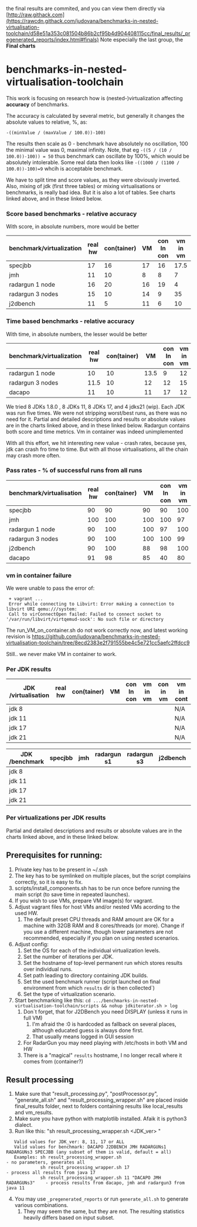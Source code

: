 the final results are commited, and you can view them directly via [http://raw.githack.com](https://rawcdn.githack.com/judovana/benchmarks-in-nested-virtualisation-toolchain/d58e51a353c081504b86b2cf95b4d904408115cc/final_results/_pregenerated_reports/index.html#finals)
Note especially the last group, the **Final charts**
# benchmarks-in-nested-virtualisation-toolchain

This work is focusing on research how is (nested-)virtualization affecting **accuracy** of benchmarks.

The accuracy is calculated by several metric, but generally it changes the absolute values to relative, %, as:  
```
-((minValue / (maxValue / 100.0))-100)
```
The results then scale as 0 - benchmark have absolutely no oscillation, 100 the minimal value was 0, maximal infinity.
Note, that eg `-((5 / (10 / 100.0))-100)) = 50` thus benchmark can oscillate by 100%, which would be absolutely intolerable. Some real data then looks like `-((1000 / (1100 / 100.0))-100)=9` whcih is acceptable benchmark.


We have to split time and score values, as they were obviously inverted.
Also, mixing of jdk (first three tables) or mixing virtualisations or benchmarks, is really bad idea. But it is also a lot of tables. See  charts linked above, and in these linked below.

### Score based benchmarks - relative accuracy                                          
With score, in absolute numbers, more  would be better

|benchmark/virtualization | real hw    | con(tainer)|   VM       | con In con |  vm in vm  |  con in vm | vm in cont |
|-------------------------|------------|------------|------------|------------|------------|------------|------------|
| specjbb                 |   17       |    16      |    17      |   16       |   17.5     |    14      |    N/A     |
| jmh                     |   11       |    10      |     8      |    8       |    7       |     9      |    N/A     |
| radargun 1 node         |   16       |    20      |    16      |   19       |    4       |    14      |    N/A     |
| radargun 3 nodes        |   15       |    10      |    14      |    9       |   35       |     8      |    N/A     |
| j2dbench                |   11       |     5      |    11      |    6       |   10       |    11      |    N/A     |


### Time based benchmarks - relative accuracy         
With time, in absolute numbers, the lesser would be better

|benchmark/virtualization | real hw    | con(tainer)|   VM       | con In con |  vm in vm  |  con in vm | vm in cont |
|-------------------------|------------|------------|------------|------------|------------|------------|------------|
| radargun 1 node         |   10       |   10       |   13.5     |     9      |   12       |    9       |    N/A     |
| radargun 3 nodes        |   11.5     |   10       |   12       |    12      |   15       |   15       |    N/A     |
| dacapo                  |   11       |   10       |   11       |    17      |   12       |   26       |    N/A     |

We tried  8 JDKs 1.8.0 , 8 JDKs 11, 8 JDKs 17, and 4 jdks21 (wip). Each JDK was run five times. We were not stripping worst/best runs, as there was no need for it.
Partial and detailed descriptions and results or absolute values are in the charts linked above, and in these linked below.
Radargun contains both score and time metrics. Vm in container was indeed unimplemented

With all this effort, we hit interesting new value - crash rates, because  yes, jdk can crash fro time to time. But with all those virtualisations, all the chain may crash more often.

###  Pass rates - % of successful runs from all runs

|benchmark/virtualisation | real hw    | con(tainer)|   VM       | con In con |  vm in vm  |  con in vm | vm in cont |
|-------------------------|------------|------------|------------|------------|------------|------------|------------|
| specjbb                 |     90     |    90      |     90     |    90      |     100    |    90      |    N/A     |
| jmh                     |    100     |   100      |    100     |   100      |      97    |    98      |    N/A     |
| radargun 1 node         |     90     |   100      |    100     |    97      |     100    |   100      |    N/A     |
| radargun 3 nodes        |     90     |   100      |    100     |   100      |      99    |    96      |    N/A     |
| j2dbench                |     90     |   100      |     88     |    98      |     100    |    95      |    N/A     |
| dacapo                  |     91     |    98      |     85     |    40      |      80    |    66      |    N/A     |

### vm in container failure
We were unable to pass the error of:
```
 + vagrant ...
 Error while connecting to Libvirt: Error making a connection to libvirt URI qemu:///system:
 Call to virConnectOpen failed: Failed to connect socket to '/var/run/libvirt/virtqemud-sock': No such file or directory
```

The run_VM_on_container.sh do not work correctly now, and latest working revision is https://github.com/judovana/benchmarks-in-nested-virtualisation-toolchain/tree/8ecd2383e2f791555be4c5e721cc5aefc2ffdcc9

Still.. we never make VM in container to work.

### Per JDK results
|   JDK   /virtualisation | real hw    | con(tainer)|   VM       | con In con |  vm in vm  |  con in vm | vm in cont |
|-------------------------|------------|------------|------------|------------|------------|------------|------------|
| jdk 8                   |            |            |            |            |            |            |    N/A     |
| jdk 11                  |            |            |            |            |            |            |    N/A     |
| jdk  17                 |            |            |            |            |            |            |    N/A     |
| jdk  21                 |            |            |            |            |            |            |    N/A     |


|   JDK   /benchmark      | specjbb    | jmh        |radargun s1 |radargun s3 | j2dbench   | dacapo     |
|-------------------------|------------|------------|------------|------------|------------|------------|
| jdk 8                   |            |            |            |            |            |            |
| jdk 11                  |            |            |            |            |            |            |
| jdk  17                 |            |            |            |            |            |            |
| jdk  21                 |            |            |            |            |            |            |

### Per virtualizations per JDK results

Partial and detailed descriptions and results or absolute values are in the charts linked above, and in these linked below.
## Prerequisites for running:
1. Private key has to be present in ~/.ssh
2. The key has to be symlinked on multiple places, but the script complains correctly, so it is easy to fix.
3. scripts/install_components.sh has to be run once before running the main script (to save time in repeated launches).
4. If you wish to use VMs, prepare VM image(s) for vagrant.
5. Adjust vagrant files for host VMs and/or nested VMs acording to the used HW.
    1. The default preset CPU threads and RAM amount are OK for a machine with 32GB RAM and 8 cores/threads (or more). Change if you use a different machine, though lower parameters are not recommended, especially if you plan on using nested scenarios.
6. Adjust config:
    1. Set the OS for each of the individual virtualization levels.
    2. Set the number of iterations per JDK.
    3. Set the hostname of top-level permanent run which stores results over individual runs.
    4. Set path leading to directory containing JDK builds.
    5. Set the used benchmark runner (script launched on final environment from which `results` dir is then collected`)
    1. Set the type of virtualization scenario.
7. Start benchmarking like this: `cd .../benchmarks-in-nested-virtualisation-toolchain/scripts && nohup jdkiterator.sh > log`
    1. Don`t forget, that for J2DBench you need DISPLAY (unless it runs in full VM)
        1. I'm afraid the :0 is hardcoded as fallback on several places, although educated guess is always done first.
        2. That usually means logged in GUI session
    2. For RadarGun you may need playing with /etc/hosts in both VM and HW
    3. There is a "magical" `results` hostname, I no longer recall where it comes from (container?)


## Result processing
1. Make sure that "result_processing.py", "postProcessor.py", "generate_all.sh" and "result_processing_wrapper.sh" are placed inside final_results folder, next to folders containing results like local_results and vm_results.
2. Make sure you have python with matplotlib installed. Afaik it is python3 dialect.
3. Run like this: "sh result_processing_wrapper.sh <JDK_ver> <benchmarks>"
```
   Valid values for JDK_ver: 8, 11, 17 or ALL
   Valid values for benchmark: DACAPO J2DBENCH JMH RADARGUNs1 RADARGUNs3 SPECJBB (any subset of them is valid, default = all)
   Examples: sh result_processing_wrapper.sh                               - no parameters, generates all 
             sh result_processing_wrapper.sh 17                            - process all results from java 17
             sh result_processing_wrapper.sh 11 "DACAPO JMH RADARGUNs3"    - process results from dacapo, jmh and radargun3 from java 11
```
4. You may use `_pregenerated_reports` or run `generate_all.sh` to generate various combinations.
    1. They may seem the same, but they are not. The resulting statistics heavily differs based on input subset.
